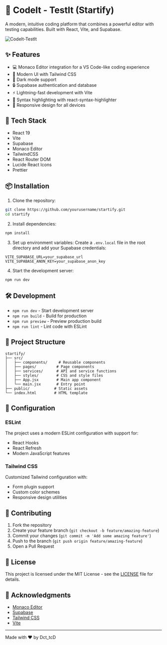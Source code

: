 # 🧠 CodeIt - TestIt (Startify)

A modern, intuitive coding platform that combines a powerful editor with testing capabilities. Built with React, Vite, and Supabase.

![CodeIt-TestIt](insert_screenshot_url_here)

## ✨ Features

- 💻 Monaco Editor integration for a VS Code-like coding experience
- 🎨 Modern UI with Tailwind CSS
- 🌙 Dark mode support
- 🔒 Supabase authentication and database
- ⚡ Lightning-fast development with Vite
- 🎯 Syntax highlighting with react-syntax-highlighter
- 📱 Responsive design for all devices

## 🚀 Tech Stack

- React 19
- Vite
- Supabase
- Monaco Editor
- TailwindCSS
- React Router DOM
- Lucide React Icons
- Prettier

## 📦 Installation

1. Clone the repository:
```bash
git clone https://github.com/yourusername/startify.git
cd startify
```

2. Install dependencies:
```bash
npm install
```

3. Set up environment variables:
Create a `.env.local` file in the root directory and add your Supabase credentials:
```env
VITE_SUPABASE_URL=your_supabase_url
VITE_SUPABASE_ANON_KEY=your_supabase_anon_key
```

4. Start the development server:
```bash
npm run dev
```

## 🛠️ Development

- `npm run dev` - Start development server
- `npm run build` - Build for production
- `npm run preview` - Preview production build
- `npm run lint` - Lint code with ESLint

## 📁 Project Structure

```
startify/
├── src/
│   ├── components/     # Reusable components
│   ├── pages/         # Page components
│   ├── services/      # API and service functions
│   ├── styles/        # CSS and style files
│   ├── App.jsx        # Main app component
│   └── main.jsx       # Entry point
├── public/           # Static assets
└── index.html        # HTML template
```

## 🔧 Configuration

### ESLint
The project uses a modern ESLint configuration with support for:
- React Hooks
- React Refresh
- Modern JavaScript features

### Tailwind CSS
Customized Tailwind configuration with:
- Form plugin support
- Custom color schemes
- Responsive design utilities

## 🤝 Contributing

1. Fork the repository
2. Create your feature branch (`git checkout -b feature/amazing-feature`)
3. Commit your changes (`git commit -m 'Add some amazing feature'`)
4. Push to the branch (`git push origin feature/amazing-feature`)
5. Open a Pull Request

## 📝 License

This project is licensed under the MIT License - see the [LICENSE](LICENSE) file for details.

## 🙏 Acknowledgments

- [Monaco Editor](https://microsoft.github.io/monaco-editor/)
- [Supabase](https://supabase.io/)
- [Tailwind CSS](https://tailwindcss.com/)
- [Vite](https://vitejs.dev/)

---

Made with ❤️ by Dct_tcD

